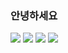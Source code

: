 ### 안녕하세요

<!--
**getsoss/getsoss** is a ✨ _special_ ✨ repository because its `README.md` (this file) appears on your GitHub profile.

Here are some ideas to get you started:

- 🔭 I’m currently working on ...
- 🌱 I’m currently learning ...
- 👯 I’m looking to collaborate on ...
- 🤔 I’m looking for help with ...
- 💬 Ask me about ...
- 📫 How to reach me: ...
- 😄 Pronouns: ...
- ⚡ Fun fact: ...
-->
<div>
<img src="https://img.shields.io/badge/Html5-E34F26?style=flat&logo=Html5&logoColor=white"/>&nbsp;<img src="https://img.shields.io/badge/CSS3-1572B6style=flat&logo=CSS3&logoColor=white"/>&nbsp;<img src="https://img.shields.io/badge/JavaScript-F7DF1E?style=flat&logo=JavaScript&logoColor=white"/>&nbsp;<img src="https://img.shields.io/badge/React-61DAFB?style=flat&logo=React&logoColor=white"/>
</div>




